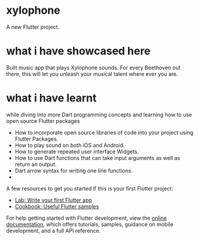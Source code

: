 # xylophone

A new Flutter project.

# what i have showcased here
Built music app that plays Xylophone sounds. For every Beethoven out there, this will let you unleash your musical talent where ever you are.

# what i have learnt 
 while diving into more Dart programming concepts and learning how to use open source Flutter packages

- How to incorporate open source libraries of code into your project using Flutter Packages.
- How to play sound on both iOS and Android.
- How to generate repeated user interface Widgets.
- How to use Dart functions that can take input arguments as well as return an output.
- Dart arrow syntax for writing one line functions.
- 
A few resources to get you started if this is your first Flutter project:

- [Lab: Write your first Flutter app](https://docs.flutter.dev/get-started/codelab)
- [Cookbook: Useful Flutter samples](https://docs.flutter.dev/cookbook)

For help getting started with Flutter development, view the
[online documentation](https://docs.flutter.dev/), which offers tutorials,
samples, guidance on mobile development, and a full API reference.
